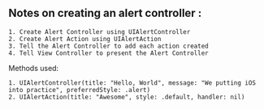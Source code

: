 Notes on creating an alert controller :
-------------------------------------------

    1. Create Alert Controller using UIAlertController
    2. Create Alert Action using UIAlertAction
    3. Tell the Alert Controller to add each action created
    4. Tell View Controller to present the Alert Controller

Methods used:

    1. UIAlertController(title: "Hello, World", message: "We putting iOS into practice", preferredStyle: .alert)
    2. UIAlertAction(title: "Awesome", style: .default, handler: nil)



